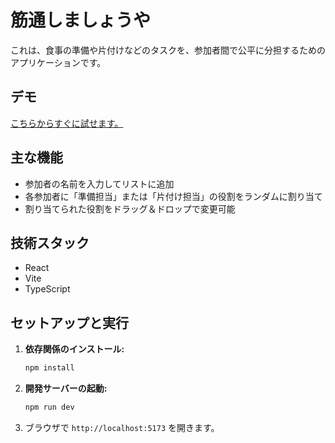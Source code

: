 # 筋通しましょうや

これは、食事の準備や片付けなどのタスクを、参加者間で公平に分担するためのアプリケーションです。

## デモ

[こちらからすぐに試せます。](https://make-sense-of-cooking.vercel.app/)

## 主な機能

*   参加者の名前を入力してリストに追加
*   各参加者に「準備担当」または「片付け担当」の役割をランダムに割り当て
*   割り当てられた役割をドラッグ＆ドロップで変更可能

## 技術スタック

*   React
*   Vite
*   TypeScript

## セットアップと実行

1.  **依存関係のインストール:**
    ```bash
    npm install
    ```

2.  **開発サーバーの起動:**
    ```bash
    npm run dev
    ```

3.  ブラウザで `http://localhost:5173` を開きます。
